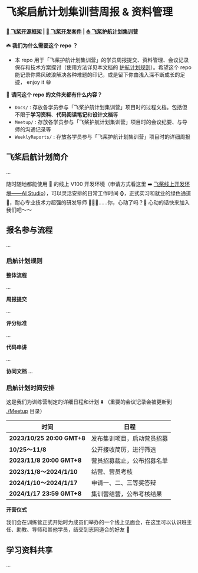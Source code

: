 # 飞桨启航计划集训营周报 & 资料管理
**[🚀 飞桨开源框架](https://github.com/PaddlePaddle/Paddle) | [🧰 飞桨开发套件](https://github.com/PaddlePaddle/PaddleOCR) | [⛵ 飞桨护航计划集训营](https://github.com/PaddlePaddle/Paddle/issues/57264)**

☘️ **我们为什么需要这个 repo ？**
- 本 repo 用于「飞桨护航计划集训营」的学员周报提交、资料管理、会议记录保存和技术方案探讨（使用方法详见本文档的 [护航计划规则](https://github.com/PFCCLab/Camp/tree/main/README.md#%E6%8A%A4%E8%88%AA%E8%AE%A1%E5%88%92%E8%A7%84%E5%88%99)）。希望这个 repo 能记录你乘风破浪解决各种难题的印记，或是留下你由浅入深不断成长的足迹， enjoy it 😄

🏡 **请问这个 repo 的文件夹都有什么内容？**
- `Docs/` : 存放各学员参与「飞桨护航计划集训营」项目时的过程文档。包括但不限于**学习资料**、**代码阅读笔记**和**设计文档**等
- `Meetup/` : 存放各学员参与「飞桨护航计划集训营」项目时的会议纪要、与导师的沟通记录等
- `WeeklyReports/` :  存放各学员参与「飞桨护航计划集训营」项目时的详细周报

## 飞桨启航计划简介

...

随时随地都能使用 🔧 的线上 V100 开发环境（申请方式看这里 ➡️ [飞桨线上开发环境——AI Studio](https://github.com/PaddlePaddle/community/tree/master/pfcc/call-for-contributions#%E9%A3%9E%E6%A1%A8%E7%BA%BF%E4%B8%8A%E5%BC%80%E5%8F%91%E7%8E%AF%E5%A2%83ai-studio)），可以灵活安排的日常工作时间 ⌚️，正式实习和就业的绿色通道 🚥，耐心专业技术力超强的研发导师 🧑🏻‍💻……你，心动了吗？💓 心动的话快来加入我们吧～～

## 报名参与流程

...


### 启航计划规则

**整体流程**

...

**周报提交**

...

**评分标准**

...

**代码串讲**

...

**协同文档**
...

### 启航计划时间安排

这是我们为训练营制定的详细日程和计划 ⬇️ （重要的会议记录会被更新到 [./Meetup](https://github.com/PFCCLab/Camp/tree/main/Meetup) 目录）

| **时间**                   | **日程**                   |
| -------------------------- | -------------------------- |
| **2023/10/25 20:00 GMT+8** | 发布集训项目，启动营员招募   |
| **10/25～11/8**             | 公开接收简历，进行筛选     |
| **2023/11/8 20:00 GMT+8**  | 营员招募截止，公布招募名单   |
| **2023/11/8～2024/1/10**    | 结营、营员考核            |
| **2024/1/10～2024/1/17**    | 申请一、二、三等奖答辩      |
| **2024/1/17 23:59 GMT+8** | 集训营结营，公布考核结果    |

**开营仪式**

我们会在训练营正式开始时为成员们举办的一个线上见面会，在这里可以认识班主任、助教、导师和其他学员，结交到志同道合的好友 👯



## 学习资料共享

...

